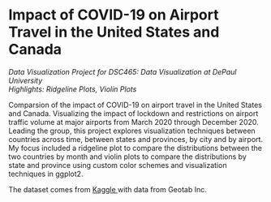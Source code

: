# Impact of COVID-19 on Airport Travel in the United States and Canada 

<i>Data Visualization Project for DSC465: Data Visualization at DePaul University<br>
Highlights: Ridgeline Plots, Violin Plots</i>

Comparsion of the impact of COVID-19 on airport travel in the United States and Canada. 
Visualizing the impact of lockdown and restrictions on airport traffic volume at major airports from March 2020 through December 2020. 
Leading the group, this project explores visualization techniques between countries across time, between states and provinces, by city and by airport. 
My focus included a ridgeline plot to compare the distributions between the two countries by month and violin plots to compare the distributions by state and province using custom color schemes and visualization techniques in ggplot2. 

The dataset comes from <a href="https://www.kaggle.com/datasets/terenceshin/covid19s-impact-on-airport-traffic"> Kaggle </a>with data from Geotab Inc. 
